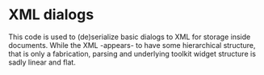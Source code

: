 # XML dialogs

This code is used to (de)serialize basic dialogs to XML for storage
inside documents. While the XML -appears- to have some hierarchical
structure, that is only a fabrication, parsing and underlying toolkit
widget structure is sadly linear and flat.

